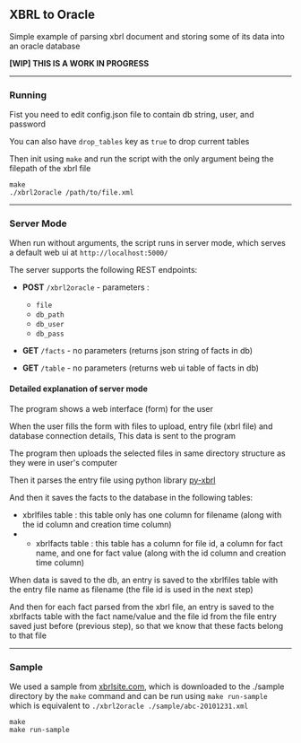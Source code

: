 ## XBRL to Oracle

Simple example of parsing xbrl document and storing some of its data into an oracle database

**[WIP] THIS IS A WORK IN PROGRESS**

---

### Running

Fist you need to edit config.json file to contain db string, user, and password

You can also have `drop_tables` key as `true` to drop current tables

Then init using `make` and run the script with the only argument being the filepath of the xbrl file

```shell
make
./xbrl2oracle /path/to/file.xml
```

---

### Server Mode

When run without arguments, the script runs in server mode, which serves a default web ui at `http://localhost:5000/`

The server supports the following REST endpoints:

- **POST** `/xbrl2oracle` - parameters :
  - `file`
  - `db_path`
  - `db_user`
  - `db_pass`

- **GET** `/facts` - no parameters (returns json string of facts in db)

- **GET** `/table` - no parameters (returns web ui table of facts in db)


#### Detailed explanation of server mode

The program shows a web interface (form) for the user

When the user fills the form with files to upload, entry file (xbrl file) and database connection details, This data is sent to the program

The program then uploads the selected files in same directory structure as they were in user's computer

Then it parses the entry file using python library [py-xbrl](https://github.com/manusimidt/py-xbrl)

And then it saves the facts to the database in the following tables:
  - xbrlfiles table  : this table only has one column for filename (along with the id column and creation time column)
  -   - xbrlfacts table : this table has a column for file id, a column for fact name, and one for fact value (along with the id column and creation time column)

When data is saved to the db, an entry is saved to the xbrlfiles table with the entry file name as filename (the file id is used in the next step)

And then for each fact parsed from the xbrl file, an entry is saved to the xbrlfacts table with the fact name/value and the file id from the file entry saved just before (previous step), so that we know that these facts belong to that file

---

### Sample

We used a sample from [xbrlsite.com](http://www.xbrlsite.com/US-GAAP/BasicExample/2010-09-30/Landing.html), which is downloaded to the ./sample directory by the `make` command and can be run using `make run-sample` which is equivalent to `./xbrl2oracle ./sample/abc-20101231.xml`

```shell
make
make run-sample
```
